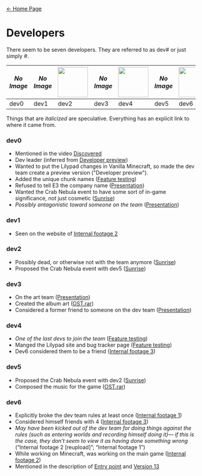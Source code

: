 [← Home Page](../README.md)

# Developers
There seem to be seven developers.
They are referred to as dev# or just simply #.

| *No Image* | *No Image* | <img src="https://lh5.googleusercontent.com/udCXix4t_ifvYQR5slX6Za_PjSgWVNWrLXNB_Pp_Et-ISjvzkR3psHJOVHh2Qxdt4Mz71pys5vktcII7k_kJajdgSorpFjSQ_9vYh246XyR0AmZi7OML2Yndieqfpcq8-G1tB-a9BOrvLPRrlSyt1w" width="80"> | *No Image* | <img src="https://lh6.googleusercontent.com/q6mNvvA00atbtljOZRXqrEb7HDJjuFQQ4k8yUnu0eaE90Q0TIScGUeo9NDEyCJ-CDXdToJYC0_zl1gkseDxte3iN8mik4ZqA3ENSm7KEC0JNy1uPVtJ2tgJGQzG7Wpt8pcdrX_0AU8AmI6z02g" width="80"> | *No Image* | <img src="https://lh3.googleusercontent.com/vEgf2jvfm940s9TkADBAcJrtvqDvzkR_bQN_p5VvHUGUbZN6FKPbJ1NXLxs7fXnhn-p8H894-tAVMjFhfiAWfJQ0_qhTHqHi76P2Bu6vf8jwOV4lIYMvSw11mFADW7yuRCEO7prFEKHGYfUnd86sRw" width="80"> | 
| ----------------------- | ----------------------- | ----------------------- | ----------------------- | ----------------------- | ----------------------- | ----------------------- | 
| dev0                    | dev1                    | dev2                    | dev3                    | dev4                    | dev5                    | dev6                    | 

Things that are *italicized* are speculative. Everything has an explicit link to where it came from.

### dev0
- Mentioned in the video [Discovered](../videos/discovered.md)
- Dev leader (inferred from [Developer preview](../videos/developer-preview.md))
- Wanted to put the Lilypad changes in Vanilla Minecraft, so made the dev team create a preview version ("Developer preview"). 
- Added the unique chunk names ([Feature testing](../videos/feature-testing.md))
- Refused to tell E3 the company name ([Presentation](../videos/presentation.md))
- Wanted the Crab Nebula event to have some sort of in-game significance, not just cosmetic ([Sunrise](../videos/sunrise.md))
- *Possibly antagonistic toward someone on the team* ([Presentation](../videos/presentation.md))

### dev1
- Seen on the website of [Internal footage 2](../videos/internal-footage-2.md)

### dev2
- Possibly dead, or otherwise not with the team anymore ([Sunrise](../videos/sunrise.md))
- Proposed the Crab Nebula event with dev5 ([Sunrise](../videos/sunrise.md))

### dev3
- On the art team ([Presentation](../videos/presentation.md))
- Created the album art ([OST.rar](../resources/ost-rar.md))
- Considered a former friend to someone on the dev team ([Presentation](../videos/presentation.md))

### dev4
- *One of the last devs to join the team* ([Feature testing](../videos/feature-testing.md))
- Manged the Lilypad site and bug tracker page ([Feature testing](../videos/feature-testing.md))
- Dev6 considered them to be a friend ([Internal footage 3](../videos/internal-footage-3.md))

### dev5
- Proposed the Crab Nebula event with dev2 ([Sunrise](../videos/sunrise.md))
- Composed the music for the game ([OST.rar](../resources/ost-rar.md))


### dev6
- Explicitly broke the dev team rules at least once ([Internal footage 1](../videos/internal-footage-1.md))
- Considered himself friends with 4 ([Internal footage 3](../videos/internal-footage-3.md))
- *May have been kicked out of the dev team for doing things against the rules (such as entering worlds and recording himself doing it)— if this is the case, they don’t seem to view it as having done something wrong* (“Internal footage 2 [reupload]”; “Internal footage 1”)
- While working on Minecraft, was working on the main game ([Internal footage 2](../videos/internal-footage-2.md))
- Mentioned in the description of [Entry point](../videos/entry-point.md) and [Version 13](../videos/version-13.md)

